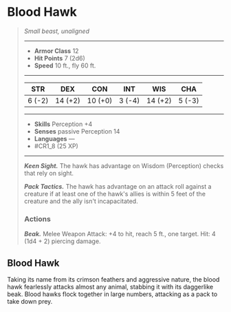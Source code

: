 # Blood Hawk
>*Small beast, unaligned*
>___
>- **Armor Class** 12
>- **Hit Points** 7 (2d6)
>- **Speed** 10 ft., fly 60 ft.
>___
>|STR|DEX|CON|INT|WIS|CHA|
>|:---:|:---:|:---:|:---:|:---:|:---:|
>|6 (-2)|14 (+2)|10 (+0)|3 (-4)|14 (+2)|5 (-3)|
>___
>- **Skills** Perception +4
>- **Senses** passive Perception 14
>- **Languages** —
>- #CR1_8 (25 XP)
>___
>***Keen Sight.*** The hawk has advantage on Wisdom (Perception) checks that rely on sight.  
>
>***Pack Tactics.*** The hawk has advantage on an attack roll against a creature if at least one of the hawk's allies is within 5 feet of the creature and the ally isn't incapacitated.  
>
>### Actions
>***Beak.*** Melee Weapon Attack: +4 to hit, reach 5 ft., one target. Hit: 4 (1d4 + 2) piercing damage.

## Blood Hawk

Taking its name from its crimson feathers and aggressive nature, the blood hawk fearlessly attacks almost any animal, stabbing it with its daggerlike beak. Blood hawks flock together in large numbers, attacking as a pack to take down prey.